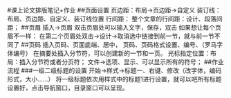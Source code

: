 #课上论文排版笔记+作业
##页面设置
页边距：布局→页边距→自定义
装订线：布局、页边距、自定义、装订线位置
行间距：
整个文章的行间距：设计、段落间距；
##页眉
插入→页眉
双击页眉处可以输入文字，保存，双击
如果想让每个页眉不一样：
在第二个页眉处双击→设计→取消选中链接到前一节，就与前一节不同了
##页码
插入页码、页面底端、居中，
页码、页码格式设置、编号、（罗马字体编号）
在摘要处插入分节符，可以创建新的一节和一页。
光标指定位置：布局：插入分节符或者分页符；
文件→选项、显示、可以显示所有的符号；
##作业流程
###一级二级标题的设置
开始→样式→标题一、右键、修改（改字体，编码形式，大小……）
将一级标题依次用样式中的标题1进行设置，就可以吧所有标题设置好，点击导航窗口，目录窗口可以呈现。